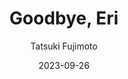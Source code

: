 ---
yearRead: 2023
title: Goodbye, Eri
author: Tatsuki Fujimoto
yearPublished: 2022
genre: ["young adult", "drama", "fantasy"]
edition: physical - library
dateStarted: 2023-09-26
date: 2023-09-26
status: Read
rating: 5
cover: "/logs/books/covers/goodbye-eri.png"
---